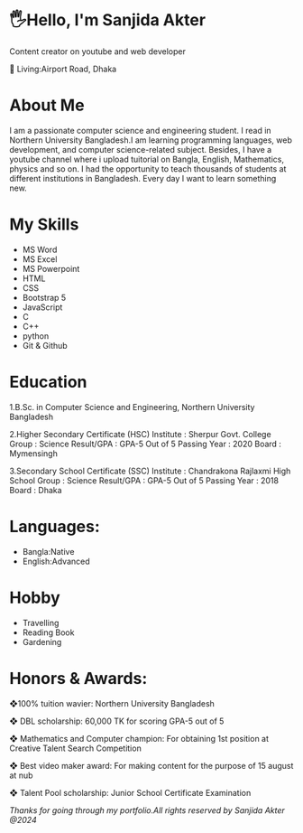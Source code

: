 # 🖐Hello, I'm Sanjida Akter

Content creator on youtube and web developer

🏡 Living:Airport Road, Dhaka

# About Me

I am a passionate computer science and engineering student. I read in Northern University Bangladesh.I am learning  programming languages, web development, and computer science-related subject. Besides, I have a youtube channel where i upload tuitorial on Bangla, English, Mathematics, physics and so on. I had the opportunity to teach thousands of students at different institutions in Bangladesh.  Every day I want to learn something new.

# My Skills 
- MS Word
- MS Excel
- MS Powerpoint
- HTML
- CSS
- Bootstrap 5
- JavaScript
- C 
- C++
- python
- Git & Github

# Education
1.B.Sc. in Computer Science and Engineering, Northern University Bangladesh

2.Higher Secondary Certificate (HSC) 
Institute : Sherpur Govt. College 
Group : Science 
Result/GPA : GPA-5 Out of 5 
Passing Year : 2020 
Board : Mymensingh 

3.Secondary School Certificate (SSC) 
Institute : Chandrakona Rajlaxmi High School 
Group : Science 
Result/GPA : GPA-5 Out of 5 
Passing Year : 2018 
Board : Dhaka 

# Languages:
- Bangla:Native
- English:Advanced

# Hobby
- Travelling
- Reading Book
- Gardening
# Honors & Awards:
❖100% tuition wavier: Northern University Bangladesh

❖ DBL scholarship: 60,000 TK for scoring GPA-5 out of 5

❖ Mathematics and Computer champion: For obtaining 1st position at Creative 
Talent Search Competition

❖ Best video maker award: For making content for the purpose of 15 august at nub

❖ Talent Pool scholarship: Junior School Certificate Examination

_Thanks for going through my portfolio.All rights reserved by Sanjida Akter @2024_

